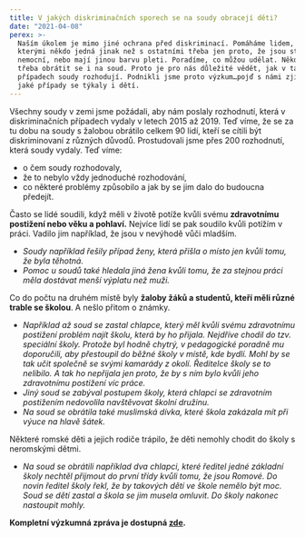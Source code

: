```yaml
---
title: V jakých diskriminačních sporech se na soudy obracejí děti?
date: "2021-04-08"
perex: >-
  Naším úkolem je mimo jiné ochrana před diskriminací. Pomáháme lidem, se
  kterými někdo jedná jinak než s ostatními třeba jen proto, že jsou starší,
  nemocní, nebo mají jinou barvu pleti. Poradíme, co můžou udělat. Někdy je
  třeba obrátit se i na soud. Proto je pro nás důležité vědět, jak v takových
  případech soudy rozhodují. Podnikli jsme proto výzkum…pojď s námi zjistit,
  jaké případy se týkaly i dětí.
---
```


<p>Všechny soudy v zemi jsme požádali, aby nám poslaly rozhodnutí, která v diskriminačních případech vydaly v letech 2015 až 2019. Teď víme, že se za tu dobu na soudy s žalobou obrátilo celkem 90 lidí, kteří se cítili být diskriminovaní z různých důvodů. Prostudovali jsme přes 200 rozhodnutí, která soudy vydaly. Teď víme:</p><ul><li>o čem soudy rozhodovaly,</li><li>že to nebylo vždy jednoduché rozhodování,</li><li>co některé problémy způsobilo a jak by se jim dalo do budoucna předejít. </li></ul><p>Často se lidé soudili, když měli v životě potíže kvůli svému <strong>zdravotnímu postižení nebo věku a pohlaví.</strong> Nejvíce lidí se pak soudilo kvůli potížím v práci. Vadilo jim například, že jsou v nevýhodě vůči mladším.</p><ul><li><em>Soudy například řešily případ ženy, která přišla o místo jen kvůli tomu, že byla těhotná.</em></li><li><em>Pomoc u soudů také hledala jiná žena kvůli tomu, že za stejnou práci měla dostávat menší výplatu než muži. </em></li></ul><p>Co do počtu na druhém místě byly <strong>žaloby žáků a studentů, kteří měli různé trable se školou</strong>. A nešlo přitom o známky. </p><ul><li><em>Například až soud se zastal chlapce, který měl kvůli svému zdravotnímu postižení problém najít školu, která by ho přijala. Nejdříve chodil do tzv. speciální školy. Protože byl hodně chytrý, v pedagogické poradně mu doporučili, aby přestoupil do běžné školy v místě, kde bydlí. Mohl by se tak učit společně se svými kamarády z okolí. Ředitelce školy se to nelíbilo. A tak ho nepřijala jen proto, že by s ním bylo kvůli jeho zdravotnímu postižení víc práce.</em> </li><li><em>Jiný soud se zabýval postupem školy, která chlapci se zdravotním postižením nedovolila navštěvovat školní družinu.</em> </li><li><em>Na soud se obrátila také muslimská dívka, které škola zakázala mít při výuce na hlavě šátek.</em></li></ul><p>Některé romské děti a jejich rodiče trápilo, že děti nemohly chodit do školy s neromskými dětmi.</p><ul><li><em>Na soud se obrátili například dva chlapci, které ředitel jedné základní školy nechtěl přijmout do první třídy kvůli tomu, že jsou Romové. Do novin ředitel školy řekl, že by takových dětí ve škole nemělo být moc. Soud se dětí zastal a škola se jim musela omluvit. Do školy nakonec nastoupit mohly.</em></li></ul><p><strong>Kompletní výzkumná zpráva je dostupná <a href="https://eso.ochrance.cz/Nalezene/Edit/8910" target="_blank">zde</a>.</strong></p>
